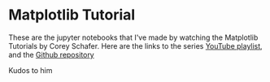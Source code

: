 # Matplotlib Tutorial

These are the jupyter notebooks that I've made by watching the Matplotlib Tutorials by Corey Schafer. Here are the links to the series [YouTube playlist](https://www.youtube.com/watch?v=UO98lJQ3QGI&list=PL-osiE80TeTvipOqomVEeZ1HRrcEvtZB_), and the [Github repository](https://github.com/CoreyMSchafer/code_snippets/tree/master/Python/Matplotlib)

Kudos to him
